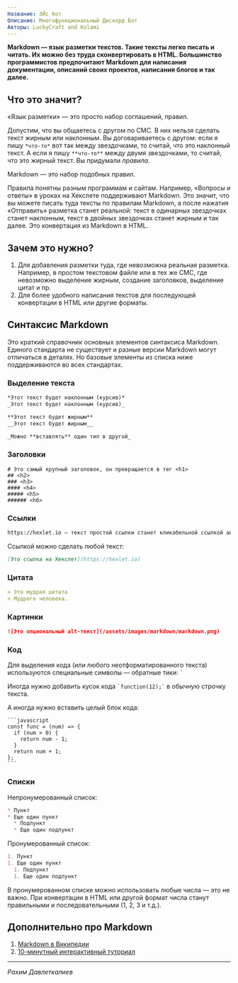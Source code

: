 ```yaml
---
Название: ЭЙс бот
Описание: Многофункциональный Дискорд Бот
Авторы: LuckyCraft and Kolami
---
```


**Markdown — язык разметки текстов. Такие тексты легко писать и читать. Их можно без труда сконвертировать в HTML. Большинство программистов предпочитают Markdown для написания документации, описаний своих проектов, написания блогов и так далее.**

## Что это значит?

«Язык разметки» — это просто набор соглашений, правил.

Допустим, что вы общаетесь с другом по СМС. В них нельзя сделать текст жирным или наклонным. Вы договариваетесь с другом: если я пишу `*что-то*` вот так между звездочками, то считай, что это наклонный текст. А если я пишу `**что-то**` между двумя звездочками, то считай, что это жирный текст. Вы придумали *правила*.

Markdown — это набор подобных правил.

<Banner name="intensive-markup" />

Правила понятны разным программам и сайтам. Например, «Вопросы и ответы» в уроках на Хекслете поддерживают Markdown. Это значит, что вы можете писать туда тексты по правилам Markdown, а после нажатия «Отправить» разметка станет реальной: текст в одинарных звездочках станет наклонным, текст в двойных звездочках станет жирным и так далее. Это конвертация из Markdown в HTML.

## Зачем это нужно?

1. Для добавления разметки туда, где невозможна реальная разметка. Например, в простом текстовом файле или в тех же СМС, где невозможно выделение жирным, создание заголовков, выделение цитат и пр.
2. Для более удобного написания текстов для последующей конвертации в HTML или другие форматы.

## Синтаксис Markdown

Это краткий справочник основных элементов синтаксиса Markdown. Единого стандарта не существует и разные версии Markdown могут отличаться в деталях. Но базовые элементы из списка ниже поддерживаются во всех стандартах.

### Выделение текста

```markdown
*Этот текст будет наклонным (курсив)*
_Этот текст будет наклонным (курсив)_

**Этот текст будет жирным**
__Этот текст будет жирным__

_Можно **вставлять** один тип в другой_
```

### Заголовки

```
# Это самый крупный заголовок, он превращается в тег <h1>
## <h2>
### <h3>
#### <h4>
##### <h5>
###### <h6>
```

### Ссылки

```markdown
https://hexlet.io — текст простой ссылки станет кликабельной ссылкой автоматически
```

Ссылкой можно сделать любой текст:

```markdown
[Это ссылка на Хекслет](https://hexlet.io)
```

### Цитата

```markdown
> Это мудрая цитата
> Мудрого человека.
```

### Картинки

```markdown
![Это опциональный alt-текст](/assets/images/markdown/markdown.png)
```

### Код

Для выделения кода (или любого неотформатированного текста) используются специальные символы — обратные тики: `` ` ``

Иногда нужно добавить кусок кода `` `function(12);` `` в обычную строчку текста.

А иногда нужно вставить целый блок кода:

````
```javascript
const func = (num) => {
  if (num > 0) {
    return num - 1;
  }
  return num + 1;
};
```
````

### Списки

Непронумерованный список:

```markdown
* Пункт
* Еще один пункт
  * Подпункт
  * Еще один подпункт
```

Пронумерованный список:

```markdown
1. Пункт
1. Еще один пункт
  1. Подпункт
  1. Еще один подпункт
```

В пронумерованном списке можно использовать любые числа — это не важно. При конвертации в HTML или другой формат числа станут правильными и последовательными (1, 2, 3 и т.д.).

## Дополнительно про Markdown

1. [Markdown в Википедии](https://en.wikipedia.org/wiki/Markdown)
2. [10-минутный интерактивный туториал](https://commonmark.org/help/tutorial/)

---

*Рахим Давлеткалиев*
